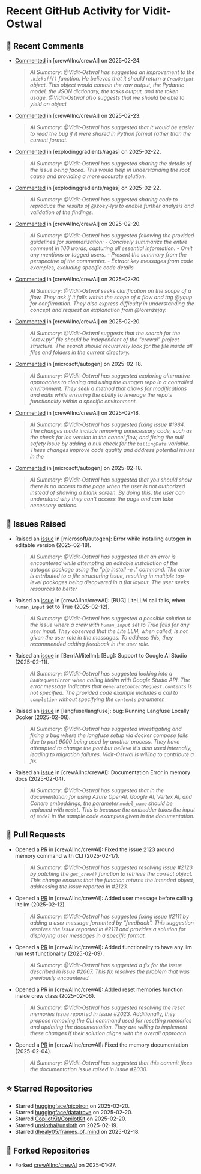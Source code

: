 # Recent GitHub Activity for Vidit-Ostwal

## 💬 Recent Comments
- [Commented](https://github.com/crewAIInc/crewAI/issues/2206#issuecomment-2677521676) in [crewAIInc/crewAI] on 2025-02-24.
  > *AI Summary: @Vidit-Ostwal has suggested an improvement to the `.kickoff()` function. He believes that it should return a `CrewOutput` object. This object would contain the raw output, the Pydantic model, the JSON dictionary, the tasks output, and the token usage. @Vidit-Ostwal also suggests that we should be able to yield an object*
- [Commented](https://github.com/crewAIInc/crewAI/issues/2197#issuecomment-2676858424) in [crewAIInc/crewAI] on 2025-02-23.
  > *AI Summary: @Vidit-Ostwal has suggested that it would be easier to read the bug if it were shared in Python format rather than the current format.*
- [Commented](https://github.com/explodinggradients/ragas/issues/1932#issuecomment-2676191712) in [explodinggradients/ragas] on 2025-02-22.
  > *AI Summary: @Vidit-Ostwal has suggested sharing the details of the issue being faced. This would help in understanding the root cause and providing a more accurate solution.*
- [Commented](https://github.com/explodinggradients/ragas/issues/1731#issuecomment-2676190883) in [explodinggradients/ragas] on 2025-02-22.
  > *AI Summary: @Vidit-Ostwal has suggested sharing code to reproduce the results of @zoey-lyu to enable further analysis and validation of the findings.*
- [Commented](https://github.com/crewAIInc/crewAI/issues/2051#issuecomment-2671690311) in [crewAIInc/crewAI] on 2025-02-20.
  > *AI Summary: @Vidit-Ostwal has suggested following the provided guidelines for summarization: - Concisely summarize the entire comment in 100 words, capturing all essential information. - Omit any mentions or tagged users. - Present the summary from the perspective of the commenter. - Extract key messages from code examples, excluding specific code details.*
- [Commented](https://github.com/crewAIInc/crewAI/issues/2123#issuecomment-2670361982) in [crewAIInc/crewAI] on 2025-02-20.
  > *AI Summary: @Vidit-Ostwal seeks clarification on the scope of a flow. They ask if it falls within the scope of a flow and tag @yqup for confirmation. They also express difficulty in understanding the concept and request an explanation from @lorenzejay.*
- [Commented](https://github.com/crewAIInc/crewAI/issues/2123#issuecomment-2670361167) in [crewAIInc/crewAI] on 2025-02-20.
  > *AI Summary: @Vidit-Ostwal suggests that the search for the "crew.py" file should be independent of the "crewai" project structure. The search should recursively look for the file inside all files and folders in the current directory.*
- [Commented](https://github.com/microsoft/autogen/issues/5591#issuecomment-2666323375) in [microsoft/autogen] on 2025-02-18.
  > *AI Summary: @Vidit-Ostwal has suggested exploring alternative approaches to cloning and using the autogen repo in a controlled environment. They seek a method that allows for modifications and edits while ensuring the ability to leverage the repo's functionality within a specific environment.*
- [Commented](https://github.com/crewAIInc/crewAI/pull/1985#issuecomment-2665955523) in [crewAIInc/crewAI] on 2025-02-18.
  > *AI Summary: @Vidit-Ostwal has suggested fixing issue #1984. The changes made include removing unnecessary code, such as the check for ios version in the cancel flow, and fixing the null safety issue by adding a null check for the `billingData` variable. These changes improve code quality and address potential issues in the*
- [Commented](https://github.com/microsoft/autogen/issues/5579#issuecomment-2665605410) in [microsoft/autogen] on 2025-02-18.
  > *AI Summary: @Vidit-Ostwal has suggested that you should show there is no access to the page when the user is not authorized instead of showing a blank screen. By doing this, the user can understand why they can't access the page and can take necessary actions.*

## 🐛 Issues Raised
- Raised an [issue](https://github.com/microsoft/autogen/issues/5591) in [microsoft/autogen]: Error while installing autogen in editable version (2025-02-18).
  > *AI Summary: @Vidit-Ostwal has suggested that an error is encountered while attempting an editable installation of the autogen package using the "pip install -e ." command. The error is attributed to a file structuring issue, resulting in multiple top-level packages being discovered in a flat layout. The user seeks resources to better*
- Raised an [issue](https://github.com/crewAIInc/crewAI/issues/2111) in [crewAIInc/crewAI]: [BUG] LiteLLM call fails, when `human_input` set to True (2025-02-12).
  > *AI Summary: @Vidit-Ostwal has suggested a possible solution to the issue where a crew with `human_input` set to True fails for any user input. They observed that the Lite LLM, when called, is not given the user role in the messages. To address this, they recommended adding feedback in the user role.*
- Raised an [issue](https://github.com/BerriAI/litellm/issues/8467) in [BerriAI/litellm]: [Bug]: Support to Google AI Studio (2025-02-11).
  > *AI Summary: @Vidit-Ostwal has suggested looking into a `BadRequestError` when calling litellm with Google Studio API. The error message indicates that `GenerateContentRequest.contents` is not specified. The provided code example includes a call to `completion` without specifying the `contents` parameter.*
- Raised an [issue](https://github.com/langfuse/langfuse/issues/5432) in [langfuse/langfuse]: bug: Running Langfuse Locally Dcoker (2025-02-08).
  > *AI Summary: @Vidit-Ostwal has suggested investigating and fixing a bug where the langfuse setup via docker compose fails due to port 9000 being used by another process. They have attempted to change the port but believe it's also used internally, leading to migration failures. Vidit-Ostwal is willing to contribute a fix.*
- Raised an [issue](https://github.com/crewAIInc/crewAI/issues/2030) in [crewAIInc/crewAI]: Documentation Error in memory docs (2025-02-04).
  > *AI Summary: @Vidit-Ostwal has suggested that in the documentation for using Azure OpenAI, Google AI, Vertex AI, and Cohere embeddings, the parameter `model_name` should be replaced with `model`. This is because the embedder takes the input of `model` in the sample code examples given in the documentation.*

## 🚀 Pull Requests
- Opened a [PR](https://github.com/crewAIInc/crewAI/pull/2155) in [crewAIInc/crewAI]: Fixed the issue 2123 around memory command with CLI (2025-02-17).
  > *AI Summary: @Vidit-Ostwal has suggested resolving issue #2123 by patching the `get_crew()` function to retrieve the correct object. This change ensures that the function returns the intended object, addressing the issue reported in #2123.*
- Opened a [PR](https://github.com/crewAIInc/crewAI/pull/2112) in [crewAIInc/crewAI]: Added user message before calling litellm (2025-02-12).
  > *AI Summary: @Vidit-Ostwal has suggested fixing issue #2111 by adding a user message formatted by "feedback". This suggestion resolves the issue reported in #2111 and provides a solution for displaying user messages in a specific format.*
- Opened a [PR](https://github.com/crewAIInc/crewAI/pull/2071) in [crewAIInc/crewAI]: Added functionality to have any llm run test functionality (2025-02-09).
  > *AI Summary: @Vidit-Ostwal has suggested a fix for the issue described in issue #2067. This fix resolves the problem that was previously encountered.*
- Opened a [PR](https://github.com/crewAIInc/crewAI/pull/2047) in [crewAIInc/crewAI]: Added reset memories function inside crew class (2025-02-06).
  > *AI Summary: @Vidit-Ostwal has suggested resolving the reset memories issue reported in issue #2023. Additionally, they propose removing the CLI command used for resetting memories and updating the documentation. They are willing to implement these changes if their solution aligns with the overall approach.*
- Opened a [PR](https://github.com/crewAIInc/crewAI/pull/2031) in [crewAIInc/crewAI]: Fixed the memory documentation (2025-02-04).
  > *AI Summary: @Vidit-Ostwal has suggested that this commit fixes the documentation issue raised in issue #2030.*

## ⭐ Starred Repositories
- Starred [huggingface/picotron](https://github.com/huggingface/picotron) on 2025-02-20.
- Starred [huggingface/datatrove](https://github.com/huggingface/datatrove) on 2025-02-20.
- Starred [CopilotKit/CopilotKit](https://github.com/CopilotKit/CopilotKit) on 2025-02-20.
- Starred [unslothai/unsloth](https://github.com/unslothai/unsloth) on 2025-02-19.
- Starred [dhealy05/frames_of_mind](https://github.com/dhealy05/frames_of_mind) on 2025-02-18.

## 🍴 Forked Repositories
- Forked [crewAIInc/crewAI](https://github.com/Vidit-Ostwal/crewAI) on 2025-01-27.
